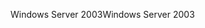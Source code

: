 <span data-ttu-id="40623-101">Windows Server 2003</span><span class="sxs-lookup"><span data-stu-id="40623-101">Windows Server 2003</span></span>